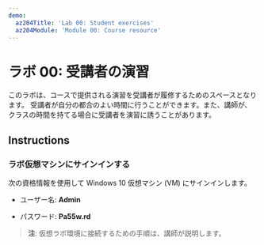 ```yaml
---
demo:
  az204Title: 'Lab 00: Student exercises'
  az204Module: 'Module 00: Course resource'
---
```


# <a name="lab-00-student-exercises"></a>ラボ 00: 受講者の演習

このラボは、コースで提供される演習を受講者が履修するためのスペースとなります。 受講者が自分の都合のよい時間に行うことができます。また、講師が、クラスの時間を持てる場合に受講者を演習に誘うことがあります。

## <a name="instructions"></a>Instructions

### <a name="sign-in-to-the-lab-virtual-machine"></a>ラボ仮想マシンにサインインする

次の資格情報を使用して Windows 10 仮想マシン (VM) にサインインします。

* ユーザー名: **Admin**

* パスワード: **Pa55w.rd**

> **注**: 仮想ラボ環境に接続するための手順は、講師が説明します。
